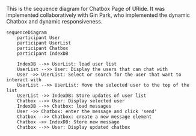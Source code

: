 This is the sequence diagram for Chatbox Page of URide. It was implemented collaboratively with Gin Park, who implemented the dynamic Chatbox and dynamic responsiveness.


```mermaid
sequenceDiagram
    participant User
    participant UserList
    participant Chatbox
    participant IndexDB

    IndexDB -->> UserList: load user list
    UserList -->> User: Display the users that can chat with 
    User ->> UserList: Select or search for the user that want to interact with
    UserList -->> UserList: Move the selected user to the top of the list
    UserList ->> IndexDB: Store updates of user list
    Chatbox -->> User: Display selected user
    IndexDB -->> Chatbox: load messages
    User ->> Chatbox: enter the message and click 'send'
    Chatbox -->> Chatbox: create a new message element
    Chatbox ->> IndexDB: Store new message 
    Chatbox -->> User: Display updated chatbox
    
```
